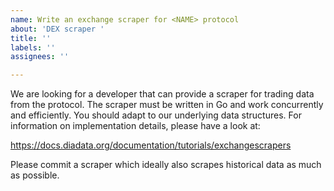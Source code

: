 ```yaml
---
name: Write an exchange scraper for <NAME> protocol
about: 'DEX scraper '
title: ''
labels: ''
assignees: ''

---
```


We are looking for a developer that can provide a scraper for trading data from the <NAME> protocol.
The scraper must be written in Go and work concurrently and efficiently. You should adapt to our underlying data structures. For information on implementation details, please have a look at:

https://docs.diadata.org/documentation/tutorials/exchangescrapers

Please commit a scraper which ideally also scrapes historical data as much as possible.
